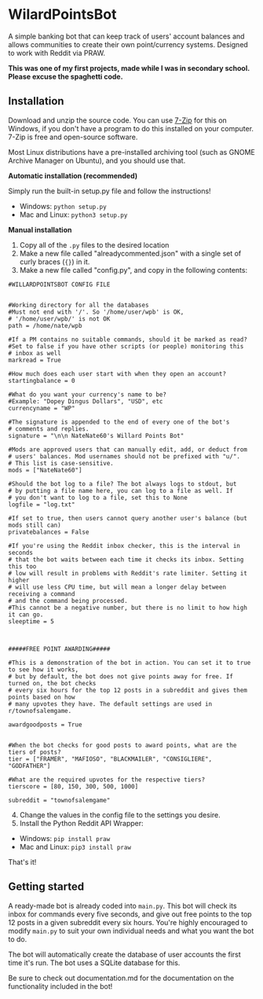 # WilardPointsBot
A simple banking bot that can keep track of users' account balances and allows communities to create their own point/currency systems. Designed to work with Reddit via PRAW.

**This was one of my first projects, made while I was in secondary school. Please excuse the spaghetti code.**

## Installation

Download and unzip the source code. You can use [7-Zip](https://7-zip.org) for this on Windows, if you don't have a program to do this installed on your computer. 7-Zip is free and open-source software. 

Most Linux distributions have a pre-installed archiving tool (such as GNOME Archive Manager on Ubuntu), and you should use that.

**Automatic installation (recommended)** 

Simply run the built-in setup.py file and follow the instructions!

- Windows: `python setup.py`
- Mac and Linux: `python3 setup.py`

**Manual installation**

1. Copy all of the `.py` files to the desired location
2. Make a new file called "alreadycommented.json" with a single set of curly braces (`{}`) in it.
3. Make a new file called "config.py", and copy in the following contents:

```
#WILLARDPOINTSBOT CONFIG FILE 


#Working directory for all the databases
#Must not end with '/'. So '/home/user/wpb' is OK,
# '/home/user/wpb/' is not OK
path = /home/nate/wpb

#If a PM contains no suitable commands, should it be marked as read?
#Set to false if you have other scripts (or people) monitoring this
# inbox as well
markread = True

#How much does each user start with when they open an account?
startingbalance = 0

#What do you want your currency's name to be?
#Example: "Dopey Dingus Dollars", "USD", etc
currencyname = "WP"

#The signature is appended to the end of every one of the bot's
# comments and replies.
signature = "\n\n NateNate60's Willard Points Bot"

#Mods are approved users that can manually edit, add, or deduct from
# users' balances. Mod usernames should not be prefixed with "u/".
# This list is case-sensitive.
mods = ["NateNate60"]

#Should the bot log to a file? The bot always logs to stdout, but 
# by putting a file name here, you can log to a file as well. If
# you don't want to log to a file, set this to None
logfile = "log.txt"

#If set to true, then users cannot query another user's balance (but mods still can)
privatebalances = False

#If you're using the Reddit inbox checker, this is the interval in seconds
# that the bot waits between each time it checks its inbox. Setting this too
# low will result in problems with Reddit's rate limiter. Setting it higher
# will use less CPU time, but will mean a longer delay between receiving a command
# and the command being processed.
#This cannot be a negative number, but there is no limit to how high it can go.
sleeptime = 5



#####FREE POINT AWARDING#####

#This is a demonstration of the bot in action. You can set it to true to see how it works,  
# but by default, the bot does not give points away for free. If turned on, the bot checks
# every six hours for the top 12 posts in a subreddit and gives them points based on how
# many upvotes they have. The default settings are used in r/townofsalemgame.

awardgoodposts = True


#When the bot checks for good posts to award points, what are the tiers of posts?
tier = ["FRAMER", "MAFIOSO", "BLACKMAILER", "CONSIGLIERE", "GODFATHER"]

#What are the required upvotes for the respective tiers?
tierscore = [80, 150, 300, 500, 1000]

subreddit = "townofsalemgame"
```

4. Change the values in the config file to the settings you desire.
5. Install the Python Reddit API Wrapper:

- Windows: `pip install praw`
- Mac and Linux: `pip3 install praw`

That's it!

## Getting started

A ready-made bot is already coded into `main.py`. This bot will check its inbox for commands every five seconds, and give out free points to the top 12 posts in a given subreddit every six hours. You're highly encouraged to modify `main.py` to suit your own individual needs and what you want the bot to do.

The bot will automatically create the database of user accounts the first time it's run. The bot uses a SQLite database for this. 

Be sure to check out documentation.md for the documentation on the functionality included in the bot!
